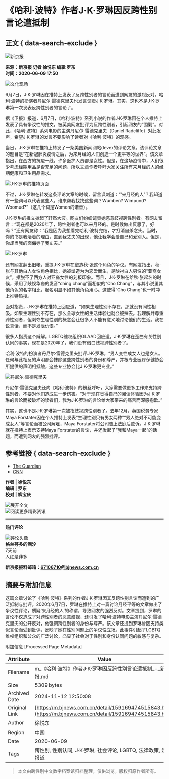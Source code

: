 # 《哈利·波特》作者J·K·罗琳因反跨性别言论遭抵制

## 正文 { data-search-exclude }


![新京报](https://static.bjnews.com.cn/wap/img/top-logo.png)

**来源：新京报 记者 徐悦东 编辑 罗东**  
**时间：2020-06-09 17:50**

![文化现场](https://media.bjnews.com.cn/column/2023/09/07/5363874361629549726.jpg)

6月7日，J·K·罗琳因在推特上发表了反跨性别者的言论而遭到网友的激烈反对。哈利·波特的扮演者丹尼尔·雷德克里夫也发言谴责J·K·罗琳。其实，这也不是J·K·罗琳第一次发表反跨性别者的言论了。

据《卫报》报道，6月7日，《哈利·波特》系列小说的作者J·K·罗琳因在个人推特上发表了具有争议性的推文，被英美网友批评为反跨性别者，引起网友的“围剿”。对此，《哈利·波特》系列电影的主演丹尼尔·雷德克里夫（Daniel Radcliffe）对此发声，希望J·K·罗琳的发言不要影响了读者对《哈利·波特》的观感。

当日，J·K·罗琳在推特上转发了一条美国新闻网站devex的评论文章。该评论文章的题目是“在新冠肺炎疫情之后，为来月经的人们创造一个更平等的世界”。该文章指出，在西方的抗疫一线，许多医护人员都是女性。但是，在这场疫情中，人们很少考虑经期用品是否充足的问题，所以文章作者呼吁大家关注所有来月经的人的经期健康和卫生用品需求。

![J·K·罗琳的推特页面](https://media.bjnews.com.cn/image/2020/06/09/4934475778336303595.jpg)

不过，J·K·罗琳在转发这条评论文章的时候，留言讽刺道：“‘来月经的人’？我知道有一些词可以代表这些人，谁来帮我找找这些词？Wumben? Wimpund? Woomud?”（这几个词是Women的谐音）。

J·K·罗琳的推文掀起了轩然大波。网友们纷纷谴责她恶意歧视跨性别者。有网友留言：“现在都是2020年了，跨性别者也可以来月经的。是时候做出反思了，好吗？”还有网友称：“我是因为我想看完哈利·波特完结，才打消自杀念头。当时，你的书是我活着的理由，直到我丈夫的出现，他让我学会爱自己和爱别人。但是，你却当我的面侮辱了我丈夫。”

![J·K·罗琳](https://media.bjnews.com.cn/cover/2020/06/09/4934475733062983933.jpeg)

还有网友翻出旧帐，重提J·K·罗琳在塑造秋·张这个角色的争议。有网友指出，秋·张与其他白人女性角色相比，她被塑造为为恋爱而生，是映衬白人男性的“亚裔女友”，摆脱不了西方人对亚裔女性的刻板印象。而且，J·K·罗琳在给秋·张起名的时候，采用了歧视华裔的发音“ching chang”而相似的“Cho Chang”，与其小说里其他角色的名字相比，起名明显不如其他角色用心。这使得“Cho Chang”也一时冲上推特热搜。

面对指责，J·K·罗琳在推特上回应道，“如果生理性别不存在，那就没有同性相吸。如果生理性别不存在，那么全球女性的生活体验也就会被抹去。我理解并尊重跨性别者，但剥夺生理性别的概念会让很多人不能有意义地讨论他们的生活。我在说真话，而不是发泄仇恨。”

很多人指责这个辩解。LGBTQ维权组织GLAAD回应道，J·K·罗琳在歪曲有关性别认同的事实，现在是2020年了，我们没有借口歧视跨性别者了。

哈利·波特的扮演者丹尼尔·雷德克里夫批评J·K·罗琳，“男人变性成女人也是女人。任何与此相反的声明都会抹除这些跨性别者的身份和尊严，并根专业医疗保健协会所提供的声明相抵触，这些专业协会比J·K·罗琳更专业。”

![丹尼尔·雷德克里夫](https://media.bjnews.com.cn/image/2020/06/09/4934475778323718702.jpg)

丹尼尔·雷德克里夫还向《哈利·波特》的粉丝呼吁，大家需要做更多工作来支持跨性别者，不要对他们造成进一步伤害。“对于现在觉得自己的阅读体验因为J·K·罗琳的言论而被破坏的读者们，我为J·K·罗琳的言论给大家带来的痛苦而深感抱歉。”

其实，这也不是J·K·罗琳第一次被指歧视跨性别者了。去年12月，英国税务专家Maya Forstater因在个人推特上发表“生理性别只有男女两种”“男人绝对不可能变成女人”等言论而被公司解雇，Maya Forstater将公司告上法庭后败诉。J·K·罗琳就在推特上表示支持Maya Forstater的言论，并还发起了“我和Maya一起”的话题，而遭到网友的强烈批评。

## 参考链接 { data-search-exclude }
- [The Guardian](https://www.theguardian.com/film/2020/jun/08/daniel-radcliffe-jk-rowling-transgender-tweets)
- [CNN](https://edition.cnn.com/2020/06/08/entertainment/daniel-radcliffe-responds-jk-rowling-trans-tweets-trnd/index.html)

**作者 | 徐悦东**  
**编辑 | 罗东**  
**校对 | 柳宝庆**  

![展开全文](https://static.bjnews.com.cn/wap/img/jt2.png)  
![阅读更多精彩资讯](https://static.bjnews.com.cn/wap/img/read_img.png)

---

**热门评论**

![评论头像](https://media.bjnews.com.cn/avatar/head-default60.png)  
**格兰芬多的涵汐**  
7天前  
人红是非多  

**新京报报料邮箱：67106710@bjnews.com.cn**  

## 摘要与附加信息

<!-- tcd_abstract -->
这篇文章讨论了《哈利·波特》系列的作者J·K·罗琳因其反跨性别言论而遭到的广泛抵制与批评。2020年6月7日，罗琳在推特上对一篇讨论月经平等的文章做出了争议性评论，质疑‘来月经的人’的称谓，导致网友的强烈反对。文章提到，罗琳的言论不仅造成了对跨性别者的恶意歧视，还引发了哈利·波特电影主演丹尼尔·雷德克里夫的公开反对，他强调跨性别者的身份与尊严。该文章还提到罗琳曾因支持类似言论而受到批评，反映了她在性别问题上的争议性立场。此事件引起了LGBTQ维权组织和公众的广泛讨论，凸显了社会对于性别和身份认同问题的敏感与复杂。
<!-- tcd_abstract_end -->

附加信息 [Processed Page Metadata]

| Attribute       | Value                                  |
|-----------------|----------------------------------------|
| Filename        | m_《哈利·波特》作者J·K·罗琳因反跨性别言论遭抵制_-_新京报.md                             |
| Size            | 5309 bytes                           |
| Archived Date   | 2024-11-12 12:50:08                             |
| Original Link   | [https://m.bjnews.com.cn/detail/159169474515843.html](https://m.bjnews.com.cn/detail/159169474515843.html)                       |
| Author          | 徐悦东                               |
| Region          | 中国                               |
| Date            | 2020-06-09                                 |
| Tags            | 跨性别, 性别认同, J·K·罗琳, 社会评论, LGBTQ, 法律政策, 媒体报道                                 |
>
> 本文由跨性别中文数字档案馆归档整理，仅供浏览。版权归原作者所有。
>